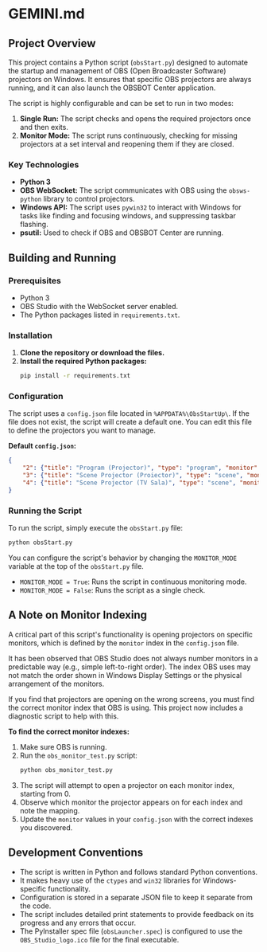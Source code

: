 # GEMINI.md

## Project Overview

This project contains a Python script (`obsStart.py`) designed to automate the startup and management of OBS (Open Broadcaster Software) projectors on Windows. It ensures that specific OBS projectors are always running, and it can also launch the OBSBOT Center application.

The script is highly configurable and can be set to run in two modes:
1.  **Single Run:** The script checks and opens the required projectors once and then exits.
2.  **Monitor Mode:** The script runs continuously, checking for missing projectors at a set interval and reopening them if they are closed.

### Key Technologies

*   **Python 3**
*   **OBS WebSocket:** The script communicates with OBS using the `obsws-python` library to control projectors.
*   **Windows API:** The script uses `pywin32` to interact with Windows for tasks like finding and focusing windows, and suppressing taskbar flashing.
*   **psutil:** Used to check if OBS and OBSBOT Center are running.

## Building and Running

### Prerequisites

*   Python 3
*   OBS Studio with the WebSocket server enabled.
*   The Python packages listed in `requirements.txt`.

### Installation

1.  **Clone the repository or download the files.**
2.  **Install the required Python packages:**
    ```bash
    pip install -r requirements.txt
    ```

### Configuration

The script uses a `config.json` file located in `%APPDATA%\ObsStartUp\`. If the file does not exist, the script will create a default one. You can edit this file to define the projectors you want to manage.

**Default `config.json`:**
```json
{
    "2": {"title": "Program (Projector)", "type": "program", "monitor": 3},
    "3": {"title": "Scene Projector (Proiector)", "type": "scene", "monitor": 1, "scene": "Proiector"},
    "4": {"title": "Scene Projector (TV Sala)", "type": "scene", "monitor": 4, "scene": "TV Sala"}
}
```

### Running the Script

To run the script, simply execute the `obsStart.py` file:

```bash
python obsStart.py
```

You can configure the script's behavior by changing the `MONITOR_MODE` variable at the top of the `obsStart.py` file.

*   `MONITOR_MODE = True`: Runs the script in continuous monitoring mode.
*   `MONITOR_MODE = False`: Runs the script as a single check.

## A Note on Monitor Indexing

A critical part of this script's functionality is opening projectors on specific monitors, which is defined by the `monitor` index in the `config.json` file.

It has been observed that OBS Studio does not always number monitors in a predictable way (e.g., simple left-to-right order). The index OBS uses may not match the order shown in Windows Display Settings or the physical arrangement of the monitors.

If you find that projectors are opening on the wrong screens, you must find the correct monitor index that OBS is using. This project now includes a diagnostic script to help with this.

**To find the correct monitor indexes:**
1.  Make sure OBS is running.
2.  Run the `obs_monitor_test.py` script:
    ```bash
    python obs_monitor_test.py
    ```
3.  The script will attempt to open a projector on each monitor index, starting from 0.
4.  Observe which monitor the projector appears on for each index and note the mapping.
5.  Update the `monitor` values in your `config.json` with the correct indexes you discovered.

## Development Conventions

*   The script is written in Python and follows standard Python conventions.
*   It makes heavy use of the `ctypes` and `win32` libraries for Windows-specific functionality.
*   Configuration is stored in a separate JSON file to keep it separate from the code.
*   The script includes detailed print statements to provide feedback on its progress and any errors that occur.
*   The PyInstaller spec file (`obsLauncher.spec`) is configured to use the `OBS_Studio_logo.ico` file for the final executable.
